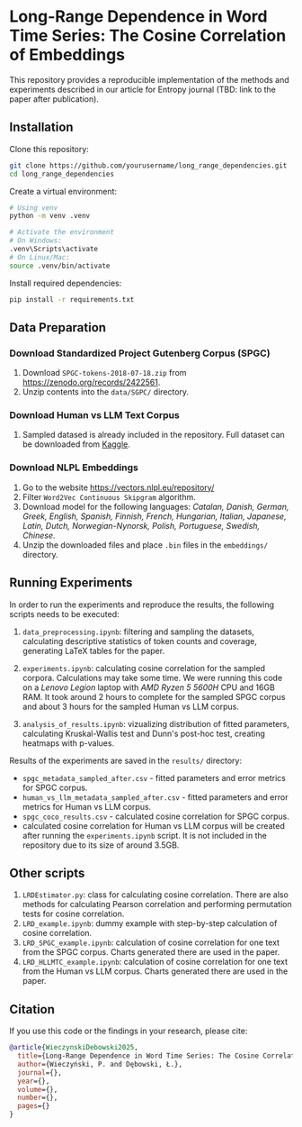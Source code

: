 # Long-Range Dependence in Word Time Series: The Cosine Correlation of Embeddings

This repository provides a reproducible implementation of the methods and experiments described in our article for Entropy journal (TBD: link to the paper after publication).

## Installation

Clone this repository:
```bash
git clone https://github.com/yourusername/long_range_dependencies.git
cd long_range_dependencies
```

Create a virtual environment:
```bash
# Using venv
python -m venv .venv

# Activate the environment
# On Windows:
.venv\Scripts\activate
# On Linux/Mac:
source .venv/bin/activate
```

Install required dependencies:
```bash
pip install -r requirements.txt
```

## Data Preparation

### Download Standardized Project Gutenberg Corpus (SPGC)

1. Download `SPGC-tokens-2018-07-18.zip` from https://zenodo.org/records/2422561.
2. Unzip contents into the `data/SGPC/` directory.

### Download Human vs LLM Text Corpus
1. Sampled datased is already included in the repository. Full dataset can be downloaded from [Kaggle](https://www.kaggle.com/datasets/starblasters8/human-vs-llm-text-corpus).

### Download NLPL Embeddings
1. Go to the website https://vectors.nlpl.eu/repository/
2. Filter `Word2Vec Continuous Skipgram` algorithm.
3. Download model for the following languages: *Catalan, Danish, German, Greek, English, Spanish, Finnish, French, Hungarian, Italian, Japanese, Latin, Dutch, Norwegian-Nynorsk, Polish, Portuguese, Swedish, Chinese*.
4. Unzip the downloaded files and place `.bin` files in the `embeddings/` directory.

## Running Experiments
In order to run the experiments and reproduce the results, the following scripts needs to be executed:

1. `data_preprocessing.ipynb`: filtering and sampling the datasets, calculating descriptive statistics of token counts and coverage, generating LaTeX tables for the paper.

2. `experiments.ipynb`: calculating cosine correlation for the sampled corpora. Calculations may take some time. We were running this code on a *Lenovo Legion* laptop with *AMD Ryzen 5 5600H* CPU and 16GB RAM. It took around 2 hours to complete for the sampled SPGC corpus and about 3 hours for the sampled Human vs LLM corpus.

3. `analysis_of_results.ipynb`: vizualizing distribution of fitted parameters, calculating Kruskal-Wallis test and Dunn's post-hoc test, creating heatmaps with p-values.

Results of the experiments are saved in the `results/` directory:
 - `spgc_metadata_sampled_after.csv` - fitted parameters and error metrics for SPGC corpus.
 - `human_vs_llm_metadata_sampled_after.csv` - fitted parameters and error metrics for Human vs LLM corpus.
 - `spgc_coco_results.csv` - calculated cosine correlation for SPGC corpus.
 - calculated cosine correlation for Human vs LLM corpus will be created after running the `experiments.ipynb` script. It is not included in the repository due to its size of around 3.5GB.

 ## Other scripts
 1. `LRDEstimator.py`: class for calculating cosine correlation. There are also methods for calculating Pearson correlation and performing permutation tests for cosine correlation.
 2. `LRD_example.ipynb`: dummy example with step-by-step calculation of cosine correlation.
 3. `LRD_SPGC_example.ipynb`: calculation of cosine correlation for one text from the SPGC corpus. Charts generated there are used in the paper.
 4. `LRD_HLLMTC_example.ipynb`: calculation of cosine correlation for one text from the Human vs LLM corpus. Charts generated there are used in the paper.

## Citation

If you use this code or the findings in your research, please cite:

```bibtex
@article{WieczynskiDebowski2025,
  title={Long-Range Dependence in Word Time Series: The Cosine Correlation of Embeddings},
  author={Wieczyński, P. and Dębowski, Ł.},
  journal={},
  year={},
  volume={},
  number={},
  pages={}
}
```
